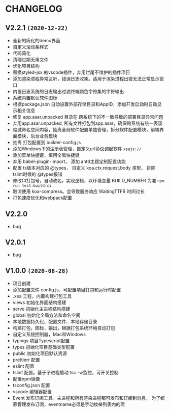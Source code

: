 # CHANGELOG

## V2.2.1 `(2020-12-22)`

- 全新的简化的demo界面
- 自定义滚动条样式
- 代码简化
- 清理过期无用文件
- 优化项目结构
- 替换styled-jsx 的vscode插件，弃用烂尾不维护的插件项目
- 添加渲染进程异常监听，错误日志收集。适用于渲染进程出错无法正常显示窗口
- 内置日志系统的日志输出过滤终端颜色字符集的字符输出
- 系统内置默认软件图标
- 根据package.json 自动设置外部存储目录和AppID，添加开发启动时自动显示相关信息
- 修复 app.asar.unpacked 目录在 跨系统下的不一致导致的部署目录异常问题
- 弃用app.asar.unpacked, 所有文件打包到app.asar，确保跨系统有统一表现
- 缩减命名空间内容，抽离全局软件配置单独管理，拆分软件配置模块，前端界面模块，后台业务模块
- 抽离 打包配置到 builder-config.js
- 添加Windows下的注册表管理，自定义url协议调起软件 `xeajs://`
- 添加菜单快捷键，慎用全局快捷键
- 弃用 babel-plugin-import， 添加 antd主题定制配置功能
- 配置 ts版本对应的 @types， 自定义 koa.ctx.request.body 类型， 排除tslint时候的 @types报错
- 修改CI打包号，自动改名，实现逻辑，以环境变量 BUILD_NUMBER 为准 `npm run test:build:ci`
- 取消使用 koa-compress。会导致服务响应 WaitingTTFB 时间过长
- 打包速度优化和webpack配置

## V2.2.0

- bug

## V2.0.1

- bug

## V1.0.0 `(2020-08-28)`

- 项目创建
- 添加配置文件 config.js、可配置项目打包和运行时配置
- .xea 工程，内置构建打包工具
- views 初始化界面结构搭建
- serve 初始化主进程结构搭建
- global 初始化全局方法和命名空间
- 本地数据持久化、配置文件、本地存储目录
- 构建打包，图标，输出，根据打包系统环境自动打包
- 自定义系统控制器，Mac和Windows
- typings 项目Typescript配置
- types 初始化项目基础类型配置
- public 初始化项目默认资源
- prettierr 配置
- eslint 配置
- tslint 配置。基于子进程启动 tsc -w监控，可开关控制
- 配置npm镜像
- tsconfig.json 配置
- vscode 编辑器配置
- Event 发布订阅工具。主进程和所有渲染进程都可发布和订阅到消息， 为了统筹管理发布订阅，eventname必须是手动枚举列表内的项

